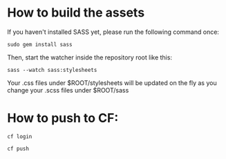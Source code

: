 # How to build the assets

If you haven't installed SASS yet, please run the following command once:

```
sudo gem install sass
```

Then, start the watcher inside the repository root like this:

```
sass --watch sass:stylesheets
```

Your .css files under $ROOT/stylesheets will be updated on the fly as you change your .scss files under $ROOT/sass

# How to push to CF:

```
cf login

cf push
```

